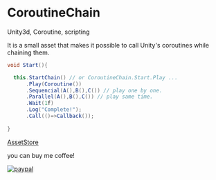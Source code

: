 # CoroutineChain
Unity3d, Coroutine, scripting



It is a small asset that makes it possible to call Unity's coroutines while chaining them.

```csharp
void Start(){

  this.StartChain() // or CoroutineChain.Start.Play ...
      .Play(Coroutine())
      .Sequencial(A(),B(),C()) // play one by one.
      .Parallel(A(),B(),C()) // play same time.
      .Wait(1f)
      .Log("Complete!");
      .Call(()=>Callback());
      
}
```

[AssetStore](https://www.assetstore.unity3d.com/kr/#!/content/109785)

you can buy me coffee!

[![paypal](https://www.paypalobjects.com/en_US/i/btn/btn_donate_SM.gif)](https://www.paypal.com/cgi-bin/webscr?cmd=_s-xclick&hosted_button_id=E4BMRDBLE79K4)
